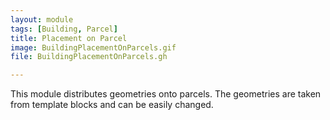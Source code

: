 ```yaml
---
layout: module
tags: [Building, Parcel]
title: Placement on Parcel
image: BuildingPlacementOnParcels.gif
file: BuildingPlacementOnParcels.gh

---
```


This module distributes geometries onto parcels. The geometries are taken from template blocks and can be easily changed.
